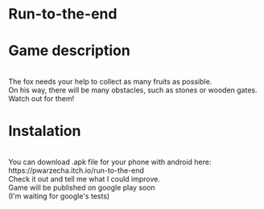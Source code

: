 # Run-to-the-end

<h1>Game description</h1> <br>
The fox needs your help  to collect as many fruits as possible. <br>
On his way, there will be many obstacles, such as stones or wooden gates. Watch out for them! 
<br>

<h1>Instalation</h1> <br>
You can download .apk file for your phone with android here: <br>
https://pwarzecha.itch.io/run-to-the-end <br>
Check it out and tell me what I could improve. <br>
Game will be published on google play soon <br>
(I'm waiting for google's tests)
